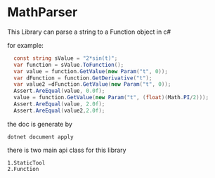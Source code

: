 # MathParser
This Library can parse a string to a Function object in c#

for example:
```C#
  const string sValue = "2*sin(t)";
  var function = sValue.ToFunction();
  var value = function.GetValue(new Param("t", 0));
  var dFunction = function.GetDerivative("t");
  var value2 =dFunction.GetValue(new Param("t", 0));
  Assert.AreEqual(value, 0.0f);
  value = function.GetValue(new Param("t", (float)(Math.PI/2)));
  Assert.AreEqual(value, 2.0f);
  Assert.AreEqual(value2,2.0f);
```

the doc is generate by 
```
dotnet document apply
```

there is two main api class for this library
```
1.StaticTool
2.Function
```

